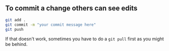 
## To commit a change others can see edits
```sh
git add .
git commit -m "your commit message here"
git push
```
If that doesn't work, sometimes you have to do a `git pull` first as you might be behind.